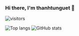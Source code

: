 ### Hi there, I'm thanhtunguet 👋

 ![visitors](https://visitor-badge.glitch.me/badge?page_id=thanhtunguet.thanhtunguet)

<div class="container">
  <div class="row">
    <div class="col" style="align-items: flex-start;">
      <img src="https://github-readme-stats.vercel.app/api/top-langs/?username=thanhtunguet" alt="Top langs">
      <img src="https://github-readme-stats.vercel.app/api?username=thanhtunguet&show_icons=true&hide_border=true" alt="GitHub stats">
    </div>
  </div>
</div>

<!--
**thanhtunguet/thanhtunguet** is a ✨ _special_ ✨ repository because its `README.md` (this file) appears on your GitHub profile.

Here are some ideas to get you started:

- 🔭 I’m currently working on ...
- 🌱 I’m currently learning ...
- 👯 I’m looking to collaborate on ...
- 🤔 I’m looking for help with ...
- 💬 Ask me about ...
- 📫 How to reach me: ...
- 😄 Pronouns: ...
- ⚡ Fun fact: ...
-->
